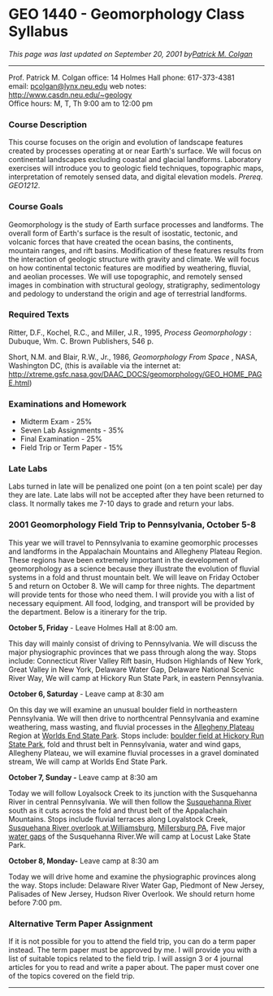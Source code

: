 #  GEO 1440 - Geomorphology Class Syllabus

_This page was last updated on September 20, 2001 by[Patrick M.
Colgan](http://www.casdn.neu.edu/~geology/department/staff/colgan/colgan.html)_  

* * *

Prof. Patrick M. Colgan            office: 14 Holmes Hall        phone:
617-373-4381  
email: pcolgan@lynx.neu.edu    web notes: http://www.casdn.neu.edu/~geology  
Office hours: M, T, Th 9:00 am to 12:00 pm

###  Course Description

This course focuses on the origin and evolution of landscape features created
by processes operating at or near Earth's surface. We will focus on
continental landscapes excluding coastal and glacial landforms. Laboratory
exercises will introduce you to geologic field techniques, topographic maps,
interpretation of remotely sensed data, and digital elevation models. _Prereq.
GEO1212_.

###  Course Goals

Geomorphology is the study of Earth surface processes and landforms. The
overall form of Earth's surface is the result of isostatic, tectonic, and
volcanic forces that have created the ocean basins, the continents, mountain
ranges, and rift basins. Modification of these features results from the
interaction of geologic structure with gravity and climate. We will focus on
how continental tectonic features are modified by weathering, fluvial, and
aeolian processes. We will use topographic, and remotely sensed images in
combination with structural geology, stratigraphy, sedimentology and pedology
to understand the origin and age of terrestrial landforms.

###  Required Texts

Ritter, D.F., Kochel, R.C., and Miller, J.R., 1995, _Process Geomorphology_ :
Dubuque, Wm. C. Brown Publishers, 546 p.

Short, N.M. and Blair, R.W., Jr., 1986, _Geomorphology From Space_ , NASA,
Washington DC, (this is available via the internet at:  
http://xtreme.gsfc.nasa.gov/DAAC_DOCS/geomorphology/GEO_HOME_PAGE.html)

###  Examinations and Homework

  * Midterm Exam - 25%
  * Seven  Lab Assignments - 35%
  * Final Examination  \- 25%
  * Field Trip or Term Paper - 15%

###  Late Labs

Labs turned in late will be penalized one point (on a ten point scale) per day
they are late. Late labs will not be accepted after they have been returned to
class. It normally takes me 7-10 days to grade and return your labs.

###  2001 Geomorphology Field Trip to Pennsylvania, October 5-8

This year we will travel to Pennsylvania to examine geomorphic processes and
landforms in the Appalachain Mountains and Allegheny Plateau Region. These
regions have been extremely important in the development of geomorphology as a
science because they illustrate the evolution of fluvial systems in a fold and
thrust mountain belt. We will leave on Friday October 5 and return on October
8. We will camp for three nights. The department will provide tents for those
who need them. I will provide you with a list of necessary equipment. All
food, lodging, and transport will be provided by the department. Below is a
itinerary for the trip.

**October 5, Friday** \- Leave Holmes Hall at 8:00 am.

This day will mainly consist of driving to Pennsylvania. We will discuss the
major physiographic provinces that we pass through along the way. Stops
include: Connecticut River Valley Rift basin, Hudson Highlands of New York,
Great Valley in New York, Delaware Water Gap, Delaware National Scenic River
Way, We will camp at Hickory Run State Park, in eastern Pennsylvania.

**October 6, Saturday** \- Leave camp at 8:30 am

On this day we will examine an unusual boulder field in northeastern
Pennsylvania. We will then drive to northcentral Pennsylvania and examine
weathering, mass wasting, and fluvial processes in the [Allegheny
Plateau](syllabus/alleghenyp.jpg) Region at [Worlds End State
Park](syllabus/worldsend.jpg). Stops include: [boulder field at Hickory Run
State Park](syllabus/hickoryrun.jpg), fold and thrust belt in Pennsylvania,
water and wind gaps, Allegheny Plateau, we will examine fluvial processes in a
gravel dominated stream, We will camp at Worlds End State Park.

**October 7, Sunday -** Leave camp at 8:30 am

Today we will follow Loyalsock Creek to its junction with the Susquehanna
River in central Pennsylvania. We will then follow the [Susquehanna
River](syllabus/harrisburgr.jpg) south as it cuts across the fold and thrust
belt of the Appalachain Mountains. Stops include fluvial terraces along
Loyalstock Creek, [Susquehana River overlook at
Williamsburg](syllabus/alleghenyf.jpg), [Millersburg
PA](syllabus/berrymtngap.jpg), Five major [water gaps](syllabus/secmtngap.jpg)
of the Susquehanna River.We will camp at Locust Lake State Park.

**October 8, Monday-** Leave camp at 8:30 am

Today we will drive home and examine the physiographic provinces along the
way. Stops include: Delaware River Water Gap, Piedmont of New Jersey,
Palisades of New Jersey, Hudson River Overlook. We should return home before
7:00 pm.

###  Alternative Term Paper Assignment

If it is not possible for you to attend the field trip, you can do a term
paper instead. The term paper must be approved by me. I will provide you with
a list of suitable topics related to the field trip. I will assign 3 or 4
journal articles for you to read and write a paper about. The paper must cover
one of the topics covered on the field trip.

* * *

  


